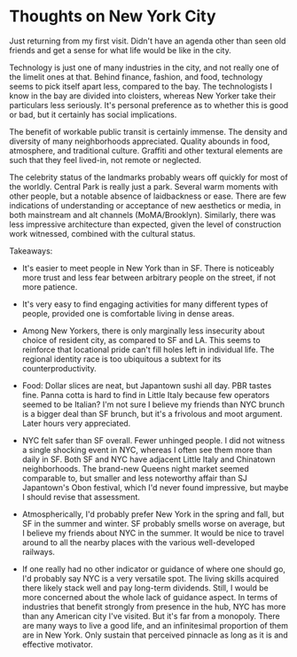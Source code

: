 # Thoughts on New York City

Just returning from my first visit. Didn't have an agenda other than
seen old friends and get a sense for what life would be like in the
city.

Technology is just one of many industries in the city, and not really
one of the limelit ones at that. Behind finance, fashion, and food,
technology seems to pick itself apart less, compared to the bay. The
technologists I know in the bay are divided into cloisters, whereas
New Yorker take their particulars less seriously. It's personal
preference as to whether this is good or bad, but it certainly has
social implications.

The benefit of workable public transit is certainly immense. The
density and diversity of many neighborhoods appreciated. Quality
abounds in food, atmosphere, and traditional culture. Graffiti and
other textural elements are such that they feel lived-in, not remote
or neglected.

The celebrity status of the landmarks probably wears off quickly for
most of the worldly. Central Park is really just a park. Several warm
moments with other people, but a notable absence of laidbackness or
ease. There are few indications of understanding or acceptance of new
aesthetics or media, in both mainstream and alt channels
(MoMA/Brooklyn). Similarly, there was less impressive architecture
than expected, given the level of construction work witnessed,
combined with the cultural status.

Takeaways:

  * It's easier to meet people in New York than in SF. There is
    noticeably more trust and less fear between arbitrary people on
    the street, if not more patience.

  * It's very easy to find engaging activities for many different
    types of people, provided one is comfortable living in dense
    areas.

  * Among New Yorkers, there is only marginally less insecurity about
    choice of resident city, as compared to SF and LA. This seems to
    reinforce that locational pride can't fill holes left in
    individual life. The regional identity race is too ubiquitous a
    subtext for its counterproductivity.

  * Food: Dollar slices are neat, but Japantown sushi all day. PBR
    tastes fine. Panna cotta is hard to find in Little Italy because
    few operators seemed to be Italian? I'm not sure I believe my
    friends than NYC brunch is a bigger deal than SF brunch, but it's
    a frivolous and moot argument. Later hours very appreciated.

  * NYC felt safer than SF overall. Fewer unhinged people. I did not
    witness a single shocking event in NYC, whereas I often see them
    more than daily in SF. Both SF and NYC have adjacent Little Italy
    and Chinatown neighborhoods. The brand-new Queens night market
    seemed comparable to, but smaller and less noteworthy affair than
    SJ Japantown's Obon festival, which I'd never found impressive,
    but maybe I should revise that assessment.

  * Atmospherically, I'd probably prefer New York in the spring and
    fall, but SF in the summer and winter. SF probably smells worse on
    average, but I believe my friends about NYC in the summer. It
    would be nice to travel around to all the nearby places with the
    various well-developed railways.

  * If one really had no other indicator or guidance of where one
    should go, I'd probably say NYC is a very versatile spot. The
    living skills acquired there likely stack well and pay long-term
    dividends. Still, I would be more concerned about the whole lack
    of guidance aspect. In terms of industries that benefit strongly
    from presence in the hub, NYC has more than any American city I've
    visited. But it's far from a monopoly. There are many ways to live
    a good life, and an infinitesimal proportion of them are in New
    York. Only sustain that perceived pinnacle as long as it is and
    effective motivator.
